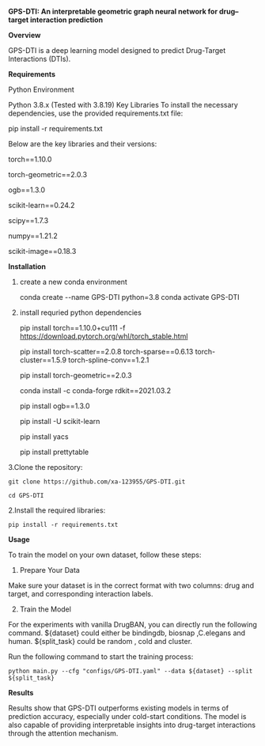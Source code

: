 **GPS-DTI: An interpretable geometric graph neural network for drug–target interaction prediction**

**Overview**

GPS-DTI is a deep learning model designed to predict Drug-Target Interactions (DTIs). 

**Requirements**

Python Environment

Python 3.8.x (Tested with 3.8.19)
Key Libraries
To install the necessary dependencies, use the provided requirements.txt file:

  pip install -r requirements.txt

Below are the key libraries and their versions:

  torch==1.10.0

  torch-geometric==2.0.3

  ogb==1.3.0

  scikit-learn==0.24.2

  scipy==1.7.3

  numpy==1.21.2

  scikit-image==0.18.3

**Installation**

1. create a new conda environment
   
    conda create --name GPS-DTI python=3.8
    conda activate GPS-DTI

2. install requried python dependencies
   
    pip install torch==1.10.0+cu111 -f https://download.pytorch.org/whl/torch_stable.html
     
    pip install torch-scatter==2.0.8 torch-sparse==0.6.13 torch-cluster==1.5.9 torch-spline-conv==1.2.1
   
    pip install torch-geometric==2.0.3
   
    conda install -c conda-forge rdkit==2021.03.2
   
    pip install ogb==1.3.0
   
    pip install -U scikit-learn
   
    pip install yacs
   
    pip install prettytable
   

3.Clone the repository:

    git clone https://github.com/xa-123955/GPS-DTI.git

    cd GPS-DTI

2.Install the required libraries:

    pip install -r requirements.txt

**Usage**

To train the model on your own dataset, follow these steps:

1. Prepare Your Data
   
Make sure your dataset is in the correct format with two columns: drug and target, and corresponding interaction labels.

2. Train the Model

For the experiments with vanilla DrugBAN, you can directly run the following command. ${dataset} could either be bindingdb, biosnap ,C.elegans and human. ${split_task} could be random , cold and cluster.

Run the following command to start the training process:

    python main.py --cfg "configs/GPS-DTI.yaml" --data ${dataset} --split ${split_task}


**Results**

Results show that GPS-DTI outperforms existing models in terms of prediction accuracy, especially under cold-start conditions. The model is also capable of providing interpretable insights into drug-target interactions through the attention mechanism.
